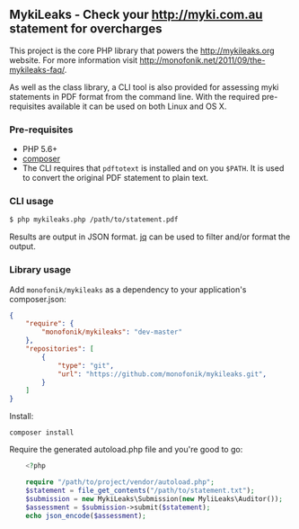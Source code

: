 ## MykiLeaks - Check your http://myki.com.au statement for overcharges

This project is the core PHP library that powers the http://mykileaks.org website. For more
information visit http://monofonik.net/2011/09/the-mykileaks-faq/.

As well as the class library, a CLI tool is also provided for assessing myki statements in PDF
format from the command line. With the required pre-requisites available it can be used on both
Linux and OS X.


### Pre-requisites

- PHP 5.6+
- [composer](https://getcomposer.org/)
- The CLI requires that `pdftotext` is installed and on you `$PATH`. It is used to convert the 
  original PDF statement to plain text.


### CLI usage

```bash
$ php mykileaks.php /path/to/statement.pdf
```

Results are output in JSON format. [jq](http://stedolan.github.io/jq/) can be used to filter and/or
format the output.


### Library usage

Add `monofonik/mykileaks` as a dependency to your application's composer.json:

```json
{
    "require": {
        "monofonik/mykileaks": "dev-master"
    },
    "repositories": [
        {
            "type": "git",
            "url": "https://github.com/monofonik/mykileaks.git",
        }
    ]
}
```


Install:

    composer install


Require the generated autoload.php file and you're good to go:

```php
    <?php 

    require "/path/to/project/vendor/autoload.php";
    $statement = file_get_contents("/path/to/statement.txt");
    $submission = new MykiLeaks\Submission(new MyliLeaks\Auditor());
    $assessment = $submission->submit($statement);
    echo json_encode($assessment);

```
